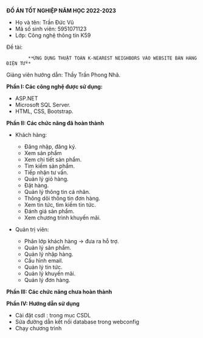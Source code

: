 
**ĐỒ ÁN TỐT NGHIỆP NĂM HỌC 2022-2023**

- Họ và tên: Trần Đức Vũ
- Mã số sinh viên: 5951071123
- Lớp: Công nghệ thông tin K59

Đề tài:  

            **ỨNG DỤNG THUẬT TOÁN K-NEAREST NEIGHBORS VÀO WEBSITE BÁN HÀNG ĐIỆN TỬ**

Giảng viên hướng dẫn: Thầy Trần Phong Nhã.

**Phần I: Các công nghệ được sử dụng:**
- ASP.NET 
- Microsoft SQL Server.
- HTML, CSS, Bootstrap.

**Phần II: Các chức năng đã hoàn thành**
  + Khách hàng:
      - Đăng nhập, đăng ký.
      - Xem sản phẩm
      - Xem chi tiết sản phẩm.
      - Tìm kiếm sản phẩm.
      - Tiếp nhận tư vấn.
      - Quản lý giỏ hàng.
      - Đặt hàng.
      - Quản lý thông tin cá nhân.
      - Thông dõi thông tin đơn hàng.
      - Xem tin tức, tìm kiếm tin tức.
      - Đánh giá sản phẩm.
      - Xem chương trình khuyến mãi.

  + Quản trị viên:
      - Phân lớp khách hàng -> đưa ra hỗ trợ.
      - Quản lý sản phẩm.
      - Quản lý nhập hàng.
      - Cấu hình email.
      - Quản lý tin tức.
      - Quản lý khuyến mãi.
      - Quản lý đơn hàng.

**Phần III: Các chức năng chưa hoàn thành**

 
**Phần IV: Hướng dẫn sử dụng**
- Cài đặt csdl : trong muc CSDL
- Sửa đường dẫn kết nối database trong webconfig
- Chạy chương trình

